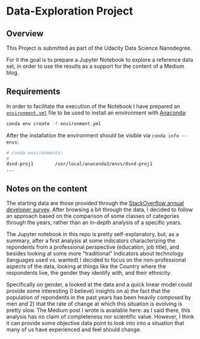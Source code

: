 # Data-Exploration Project

## Overview

This Project is submitted as part of the Udacity Data Science Nanodegree.

For it the goal is to prepare a Jupyter Notebook to explore a reference data set, in order to use the results as a support for the content of a Medium blog.

## Requirements

In order to facilitate the execution of the Notebook I have prepared an [`environment.yml`](./environment.yml) file to be used to install an environment with [Anaconda](https://www.continuum.io/downloads):

```sh
conda env create -f environment.yml
```

After the installation the environment should be visible via `conda info --envs`:

```sh
# conda environments:
#
dsnd-proj1        /usr/local/anaconda3/envs/dsnd-proj1
...

```

## Notes on the content

The starting data are those provided through the [StackOverflow annual developer survey](https://insights.stackoverflow.com/survey/). 
After browsing a bit through the data, I decided to follow an approach based on the comparison of some classes of categories through the years, rather than an in-depth analysis of a specific years.

The Jupyter notebook in this repo is pretty self-explanatory, but, as a summary, after a first analysis at some indicators characterizing the repondents from a professional perspective (education, job title), and besides looking at some more "traditional" indicators about technology (languages used vs. wanted) I decided to focus on the non-professional aspects of the data, looking at things like the Country where the respondents live, the gender they identify with, and their ethnicity. 

Specifically on gender, a looked at the data and a quick linear model could provide some interesting (I believe) insights on a) the fact that the population of repondents in the past years has been heavily composed by men and 2) that the rate of change at which this situation is evolving is pretty slow.
The Medium post I wrote is available here: as I said there, this analysis has no claim of completeness nor scientific value. However, I think it can provide some objective data point to look into into a situation that many of us have experienced and feel should change.
